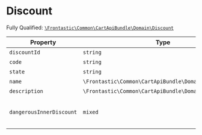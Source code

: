 #  Discount

Fully Qualified: [`\Frontastic\Common\CartApiBundle\Domain\Discount`](../../../../src/php/CartApiBundle/Domain/Discount.php)



Property|Type|Default|Description
--------|----|-------|-----------
`discountId`|`string`|``|
`code`|`string`|``|
`state`|`string`|``|
`name`|`\Frontastic\Common\CartApiBundle\Domain\Translatable`|``|
`description`|`\Frontastic\Common\CartApiBundle\Domain\Translatable`|``|
`dangerousInnerDiscount`|`mixed`|``|Access original object from backend

